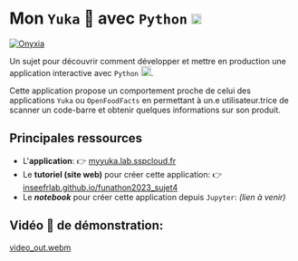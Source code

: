 # Mon `Yuka` 🥕 avec `Python` <img height="18" width="18" src="https://cdn.simpleicons.org/python/00ccff99" />

[![Onyxia](https://img.shields.io/badge/SSPcloud-Tester%20via%20SSP--cloud-informational&color=yellow?logo=Python)](https://datalab.sspcloud.fr/launcher/ide/jupyter-python?autoLaunch=false&kubernetes.role=%C2%ABadmin%C2%BB&networking.user.enabled=true&git.cache=%C2%AB36000%C2%BB&init.personalInit=%C2%ABhttps%3A%2F%2Fraw.githubusercontent.com%2FInseeFrLab%2Ffunathon2023_sujet4%2Fmain%2Finit.sh%C2%BB)



Un sujet pour découvrir comment développer et mettre en production une application interactive avec `Python` <img height="18" width="18" src="https://cdn.simpleicons.org/python/00ccff99" />.

Cette application propose un comportement proche de celui des applications `Yuka` ou `OpenFoodFacts` en permettant
à un.e utilisateur.trice de scanner un code-barre et obtenir quelques informations sur son produit.

## Principales ressources

- L'__application__: 👉️ [myyuka.lab.sspcloud.fr](https://myyuka.lab.sspcloud.fr/)
- Le __tutoriel (site web)__  pour créer cette application: 👉️ [inseefrlab.github.io/funathon2023_sujet4](https://inseefrlab.github.io/funathon2023_sujet4/)
- Le *__notebook__* pour créer cette application depuis `Jupyter`: _(lien à venir)_

## Vidéo 🎥 de démonstration:

[video_out.webm](https://github.com/InseeFrLab/funathon2023_sujet4/assets/33896139/942681a7-be90-4247-b71e-7c603ad82713)
